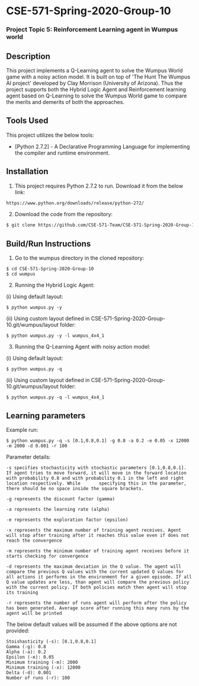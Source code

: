 # CSE-571-Spring-2020-Group-10
### Project Topic 5: Reinforcement Learning agent in Wumpus world



## Description

This project implements a Q-Learning agent to solve the Wumpus World game with a noisy action model. It is built on top of 'The Hunt The Wumpus AI project' developed by Clay Morrison (University of Arizona). Thus the project supports both the Hybrid Logic Agent and Reinforcement learning agent based on Q-Learning to solve the Wumpus World game to compare the merits and demerits of both the approaches.

## Tools Used

This project utilizes the below tools:

* [Python 2.7.2] - A Declarative Programming Language for implementing the compiler and runtime environment.

## Installation

1) This project requires Python 2.7.2 to run. Download it from the below link:

```sh
https://www.python.org/downloads/release/python-272/
```

2) Download the code from the repository:
```sh
$ git clone https://github.com/CSE-571-Team/CSE-571-Spring-2020-Group-10.git
```

## Build/Run Instructions

1) Go to the wumpus directory in the cloned repository:
```
$ cd CSE-571-Spring-2020-Group-10
$ cd wumpus
```

2) Running the Hybrid Logic Agent:

(i) Using default layout:
```
$ python wumpus.py -y
```

(ii) Using custom layout defined in CSE-571-Spring-2020-Group-10.git/wumpus/layout folder:
```
$ python wumpus.py -y -l wumpus_4x4_1
```

3) Running the Q-Learning Agent with noisy action model:

(i) Using default layout:
```
$ python wumpus.py -q
```

(ii) Using custom layout defined in CSE-571-Spring-2020-Group-10.git/wumpus/layout folder:
```
$ python wumpus.py -q -l wumpus_4x4_1
```



## Learning parameters

Example run:

```
$ python wumpus.py -q -s [0.1,0.8,0.1] -g 0.8 -a 0.2 -e 0.05 -x 12000 -m 2000 -d 0.001 -r 100
```

Parameter details:

```
-s specifies stochasticity with stochastic parameters [0.1,0.8,0.1]. If agent tries to move forward, it will move in the forward location with probability 0.8 and with probability 0.1 in the left and right location respectively. While       specifying this in the parameter, there should be no space inside the square brackets.

-g represents the discount factor (gamma)

-a represents the learning rate (alpha)

-e represents the exploration factor (epsilon)

-x represents the maximum number of training agent receives. Agent will stop after training after it reaches this value even if does not reach the convergence 

-m represents the minimum number of training agent receives before it starts checking for convergence

-d represents the maximum deviation in the Q value. The agent will compare the previous Q values with the current updated Q values for all actions it performs in the environment for a given episode. If all Q value updates are less, than agent will compare the previous policy with the current policy. If both policies match then agent will stop its training

-r represents the number of runs agent will perform after the policy has been generated. Average score after running this many runs by the agent will be printed
```

The below default values will be assumed if the above options are not provided:

```
Stoishasticity (-s): [0.1,0.8,0.1]
Gamma (-g): 0.8
Alpha (-a): 0.2
Epsilon (-e): 0.05
Minimum training (-m): 2000
Minimum training (-x): 12000
Delta (-d): 0.001
Number of runs (-r): 100
```

